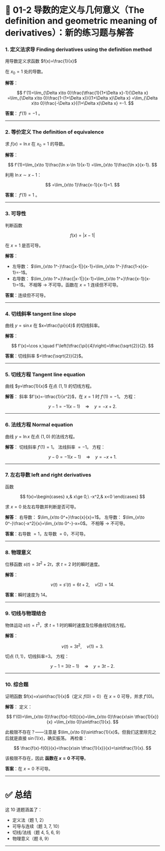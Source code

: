 

# 📘 01-2 导数的定义与几何意义（The definition and geometric meaning of derivatives）：新的练习题与解答

### 1. 定义法求导 Finding derivatives using the definition method

用导数定义求函数
$f(x)=\frac{1}{x}$

在 $x_0=1$ 处的导数。

**解答**：

$$
f'(1)=\lim_{\Delta x\to 0}\frac{\tfrac{1}{1+\Delta x}-1}{\Delta x}
=\lim_{\Delta x\to 0}\frac{1-(1+\Delta x)}{(1+\Delta x)\Delta x}
=\lim_{\Delta x\to 0}\frac{-\Delta x}{(1+\Delta x)\Delta x}
=-1.
$$

**答案**： $f'(1)=-1$ 。

---

### 2. 等价定义 The definition of equivalence

求 $f(x)=\ln x$ 在 $x_0=1$ 的导数。

**解答**：

$$
f'(1)=\lim_{x\to 1}\frac{\ln x-\ln 1}{x-1}
=\lim_{x\to 1}\frac{\ln x}{x-1}.
$$

利用 $\ln x\sim x-1$：

$$
=\lim_{x\to 1}\frac{x-1}{x-1}=1.
$$

**答案**： $f'(1)=1$ 。

---

### 3. 可导性

判断函数

$$
f(x)=|x-1|
$$

在 $x=1$ 是否可导。

**解答**：

* 左导数： $\lim_{x\to 1^-}\frac{|x-1|}{x-1}=\lim_{x\to 1^-}\frac{1-x}{x-1}=-1$。
* 右导数： $\lim_{x\to 1^+}\frac{|x-1|}{x-1}=\lim_{x\to 1^+}\frac{x-1}{x-1}=1$。
  不相等 → 不可导。函数在 $x=1$ 连续但不可导。

**答案**：连续但不可导。

---

### 4. 切线斜率 tangent line slope

曲线 $y=\sin x$ 在 $x=\tfrac{\pi}{4}$ 的切线斜率。

**解答**：

$$
f'(x)=\cos x,\quad f'\left(\tfrac{\pi}{4}\right)=\tfrac{\sqrt{2}}{2}.
$$

**答案**：切线斜率 $=\tfrac{\sqrt{2}}{2}$。

---

### 5. 切线方程 Tangent line equation

曲线 $y=\tfrac{1}{x}$ 在点 $(1,1)$ 的切线方程。

**解答**：
斜率 $f'(x)=-\tfrac{1}{x^2}$，在 $x=1$ 时 $f'(1)=-1$。
方程：

$$
y-1=-1(x-1)\quad\Rightarrow\quad y=-x+2.
$$

---

### 6. 法线方程 Normal equation

曲线 $y=\ln x$ 在点 $(1,0)$ 的法线方程。

**解答**：
切线斜率 $f'(1)=1$。
法线斜率 $=-1$。
方程：

$$
y-0=-1(x-1)\quad\Rightarrow\quad y=-x+1.
$$

---

### 7. 左右导数 left and right derivatives

函数

$$
f(x)=\begin{cases}
x,& x\ge 0,\
-x^2,& x<0
\end{cases}
$$

求 $x=0$ 处左右导数并判断是否可导。

**解答**：
右导数： $\lim_{x\to 0^+}\frac{x}{x}=1$。
左导数： $\lim_{x\to 0^-}\frac{-x^2}{x}=\lim_{x\to 0^-}-x=0$。
不相等 → 不可导。

**答案**：右导数 $=1$，左导数 $=0$，不可导。

---

### 8. 物理意义

位移函数 $s(t)=3t^2+2t$，求 $t=2$ 时的瞬时速度。

**解答**：

$$
v(t)=s'(t)=6t+2,\quad v(2)=14.
$$

**答案**：瞬时速度为 14。

---

### 9. 切线与物理结合

物体运动 $s(t)=t^3$，求 $t=1$ 时的瞬时速度及位移曲线切线方程。

**解答**：

$$
v(t)=3t^2,\quad v(1)=3.
$$

切点 $(1,1)$，切线斜率=3。
方程：

$$
y-1=3(t-1)\quad\Rightarrow\quad y=3t-2.
$$

---

### 10. 综合题

证明函数 $f(x)=x\sin\frac{1}{x}$（定义 $f(0)=0$）在 $x=0$ 可导，并求 $f'(0)$。

**解答**：
定义：

$$
f'(0)=\lim_{x\to 0}\frac{f(x)-f(0)}{x}=\lim_{x\to 0}\frac{x\sin \tfrac{1}{x}}{x}
=\lim_{x\to 0}\sin\tfrac{1}{x}.
$$

此极限不存在？——注意是 $\lim_{x\to 0}\sin\tfrac{1}{x}$。但我们这里除完之后就是直接 $\sin(1/x)$，确实振荡。
再检查：

$$
\frac{f(x)-f(0)}{x}=\frac{x\sin \tfrac{1}{x}}{x}=\sin\tfrac{1}{x}.
$$

该极限不存在，因此 **函数在 $x=0$ 不可导**。

**答案**：在 $x=0$ 不可导。

---

# ✅ 总结

这 10 道题涵盖了：

* 定义法（题 1, 2）
* 可导与连续（题 3, 7, 10）
* 切线/法线（题 4, 5, 6, 9）
* 物理意义（题 8, 9）

---


